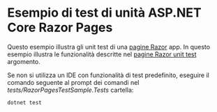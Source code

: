 # <a name="aspnet-core-razor-pages-unit-tests-sample"></a>Esempio di test di unità ASP.NET Core Razor Pages

Questo esempio illustra gli unit test di una [pagine Razor](https://docs.microsoft.com/aspnet/core/mvc/razor-pages) app. In questo esempio illustra le funzionalità descritte nel [pagine Razor unit test](https://docs.microsoft.com/aspnet/core/test/razor-pages-tests) argomento.

Se non si utilizza un IDE con funzionalità di test predefinito, eseguire il comando seguente al prompt dei comandi nel *tests/RazorPagesTestSample.Tests* cartella:

```console
dotnet test
```
